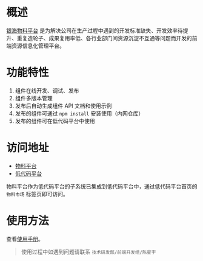 # 概述

[银海物料平台](https://lc.yinhaiyun.com/yh-material/) 是为解决公司在生产过程中遇到的开发标准缺失、开发效率待提升、重复造轮子、成果复用率低、各行业部门间资源沉淀不互通等问题而开发的前端资源信息化管理平台。

# 功能特性

1. 组件在线开发、调试、发布
2. 组件多版本管理
3. 发布后自动生成组件 API 文档和使用示例
4. 发布的组件可通过 `npm install` 安装使用（内网仓库）
5. 发布的组件可在低代码平台中使用

# 访问地址

* [物料平台](https://lc.yinhaiyun.com/yh-material/)
* [低代码平台](https://lc.yinhaiyun.com/lcfront/)

物料平台作为低代码平台的子系统已集成到低代码平台中，通过低代码平台首页的 `物料市场` 标签页即可访问。

# 使用方法

查看[使用手册](https://lc.yinhaiyun.com/lowcode-doc/docs/guide/material/intro)。

> 使用过程中如遇到问题请联系 `技术研发部/前端开发组/陈星宇`


